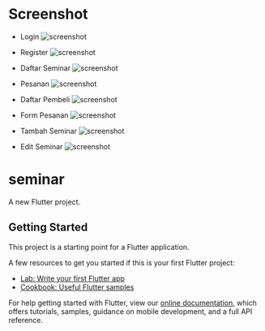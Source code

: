 # Screenshot

- Login
![screenshot](image/login.jpeg)

- Register
![screenshot](image/register.jpeg)

- Daftar Seminar
![screenshot](image/daftarseminar.jpeg)

- Pesanan 
![screenshot](image/pesananpembeli.jpeg)

- Daftar Pembeli
![screenshot](image/daftarpembeli.jpeg)

- Form Pesanan
![screenshot](image/formpesanan.jpeg)

- Tambah Seminar
![screenshot](image/tambahseminar.jpeg)

- Edit Seminar
![screenshot](image/editseminar.jpeg)

# seminar

A new Flutter project.

## Getting Started

This project is a starting point for a Flutter application.

A few resources to get you started if this is your first Flutter project:

- [Lab: Write your first Flutter app](https://flutter.dev/docs/get-started/codelab)
- [Cookbook: Useful Flutter samples](https://flutter.dev/docs/cookbook)

For help getting started with Flutter, view our
[online documentation](https://flutter.dev/docs), which offers tutorials,
samples, guidance on mobile development, and a full API reference.

